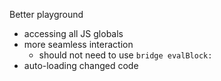 Better playground
- accessing all JS globals
- more seamless interaction
	- should not need to use `bridge evalBlock:`
- auto-loading changed code
